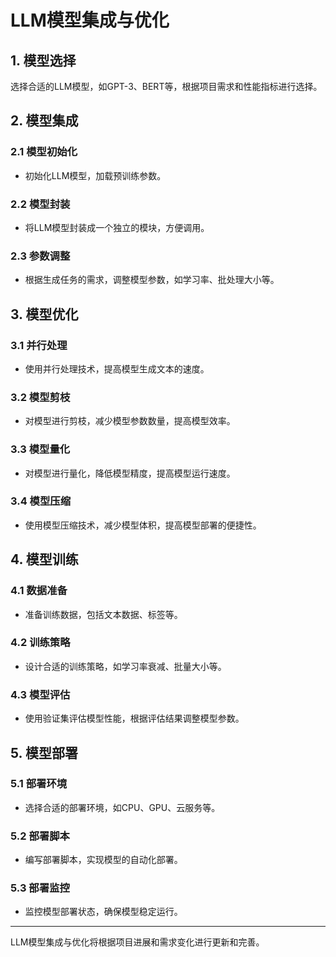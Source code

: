 # LLM模型集成与优化

## 1. 模型选择

选择合适的LLM模型，如GPT-3、BERT等，根据项目需求和性能指标进行选择。

## 2. 模型集成

### 2.1 模型初始化

- 初始化LLM模型，加载预训练参数。

### 2.2 模型封装

- 将LLM模型封装成一个独立的模块，方便调用。

### 2.3 参数调整

- 根据生成任务的需求，调整模型参数，如学习率、批处理大小等。

## 3. 模型优化

### 3.1 并行处理

- 使用并行处理技术，提高模型生成文本的速度。

### 3.2 模型剪枝

- 对模型进行剪枝，减少模型参数数量，提高模型效率。

### 3.3 模型量化

- 对模型进行量化，降低模型精度，提高模型运行速度。

### 3.4 模型压缩

- 使用模型压缩技术，减少模型体积，提高模型部署的便捷性。

## 4. 模型训练

### 4.1 数据准备

- 准备训练数据，包括文本数据、标签等。

### 4.2 训练策略

- 设计合适的训练策略，如学习率衰减、批量大小等。

### 4.3 模型评估

- 使用验证集评估模型性能，根据评估结果调整模型参数。

## 5. 模型部署

### 5.1 部署环境

- 选择合适的部署环境，如CPU、GPU、云服务等。

### 5.2 部署脚本

- 编写部署脚本，实现模型的自动化部署。

### 5.3 部署监控

- 监控模型部署状态，确保模型稳定运行。

---

LLM模型集成与优化将根据项目进展和需求变化进行更新和完善。